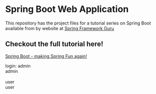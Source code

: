 # Spring Boot Web Application
This repository has the project files for a tutorial series on Spring Boot available from by website at [Spring Framework Guru](https://springframework.guru)

## Checkout the full tutorial here!
[Spring Boot - making Spring Fun again!](https://springframework.guru/spring-boot-web-application-part-1-spring-initializr/)

login:
admin<br/> 
admin<br/> 
<br/> 
user<br/> 
user<br/> 
